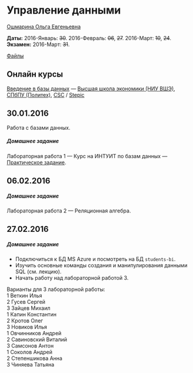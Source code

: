 # Управление данными

[Ошмарина Ольга Евгеньевна](http://www.hse.ru/org/persons/12022480)

**Даты:** 2016-Январь: ~~30~~. 2016-Февраль: ~~06~~, ~~27~~. 2016-Март: ~~10~~, ~~24~~.  
**Экзамен:** 2016-Март: ~~31~~.

[Файлы](https://yadi.sk/d/l6_9Wl7Trgnix/160130%2C%20Управление%20данными)


## Онлайн курсы

[Введение в базы данных](https://stepic.org/course/551/) — [Высшая школа экономики (НИУ ВШЭ)](https://stepic.org/users/16311516), 
[СПбПУ (Политех)](https://stepic.org/users/16187440), [CSC](https://stepic.org/users/736914/teach) / [Stepic](https://stepic.org/)  


## 30.01.2016

Работа с базами данных. 


##### Домашнее задание
Лабораторная работа 1 — Курс на ИНТУИТ по базам данных — [Практическое задание](http://www.intuit.ru/studies/courses/3439/681/lecture/14027).


## 06.02.2016

##### Домашнее задание
Лабораторная работа 2 — Реляционная алгебра.


## 27.02.2016

##### Домашнее задание
* Подключиться к БД MS Azure и посмотреть на БД `students-bi`.
* Изучить основные команды создания и манипулирования данными SQL (см. лекцию).
* Начать работу над лабораторной работой 3.

Варианты для 3 лабораторной работы:  
1 Веткин Илья  
2 Гусев Сергей  
3 Зайцев Михаил  
1 Капин Константин  
2 Кротов Олег  
3 Новиков Илья  
1 Овчинников Андрей  
2 Савиновский Виталий  
3 Самсонов Антон  
1 Соколов Андрей  
2 Степеншикова Анна  
3 Чиняева Татьяна  
